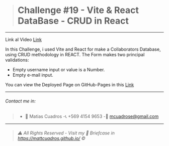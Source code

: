 ># Challenge #19 - **Vite & React DataBase - CRUD in React**

---

Link al Video <a href="https://share.vidyard.com/watch/9PKozwBQXUcKfu1JHcaubk?" target="_blank">Link</a>

In this Challenge, i used Vite and React for make a Collaborators Database, using CRUD methodology in REACT.
The Form makes two principal validations:
- Empty username input or value is a Number.
- Empty e-mail input.



You can view the Deployed Page on GitHub-Pages in this <a href="https://effervescent-haupia-a74698.netlify.app" target="_blank">Link</a>



---

###### Contact me in:
>-	:bust_in_silhouette:  Matias Cuadros
>-:telephone_receiver:  +569 4154 9653
>-:email: <a href="mailto:mcuadrose@gmail.com" target="_blank">mcuadrose@gmail.com</a>



---
>###### :warning: *All Rights Reserved - Visit my :briefcase: Briefcase in* <a href="https://mattcuadros.github.io/" target="_blank">https://mattcuadros.github.io/</a> :copyright: 
